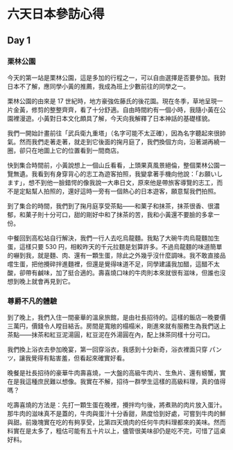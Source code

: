 # 六天日本參訪心得

## Day 1

### 栗林公園

今天的第一站是栗林公園，這是多加的行程之一，可以自由選擇是否要參加。我對日本不了解，應同學小黃的推薦，我成為班上少數前往的同學之一。

栗林公園的由來是 17 世紀時，地方豪強佐藤氏的後花園。現在冬季，草地呈現一片金黃，修剪的整整齊齊，看了十分舒適。自由時間約有一個小時，我隨小黃在公園裡漫遊。小黃對日本文化頗具了解，今天向我解釋了日本神話的基礎樣貌。

我們一開始計畫前往「武兵衛九重塔」（名字可能不太正確），因為名字聽起來很帥氣。然而我們走著走著，就走到它後面的掬月庭了，我們換個方向，沿著湖再繞一圈，卻只在地圖上它的位置看到一間商店。

快到集合時間前，小黃說想上一個山丘看看，上頭果真風景絕倫，整個栗林公園一覽無遺。我看到有身穿背心的志工為遊客拍照，我變拿著手機向他說：「お願いします」，想不到他一臉錯愕的像我說一大串日文，原來他是帶旅客導覽的志工，而不是定點幫人拍照的，還好這時一旁有一個熱心的日本遊客，願意幫我們拍照。

到了集合的時間，我們到了掬月庭享受茶點——和菓子和抹茶，抹茶很香、很濃郁，和菓子則十分可口，甜的剛好中和了抹茶的苦，我和小黃還不要臉的多拿一份。

中餐回到高松站自行解決，我們一行人去吃烏龍麵。我點了大碗牛肉烏龍麵加生蛋，這樣只要 530 円，相較昨天的千元拉麵是划算許多。不過烏龍麵的味道簡單的嚇到我，就是麵、肉、還有一顆生蛋，除此之外幾乎沒什麼調味。我不敢直接品嚐生蛋，把他攪碎拌進麵裡，但還是覺得味道不足，同學建議我加醋，這醋不太酸，卻帶有鹹味，加了挺合適的。壽喜燒口味的牛肉則本來就很有滋味，但誰也沒想到晚上就會再見到它。

### 尊爵不凡的體驗

到了晚上，我們入住一間豪華的溫泉旅館，是由社長招待的。這樣的飯店一晚要價三萬円，價錢令人瞠目結舌。房間是寬敞的榻榻米，剛進來就有服務生為我們送上茶點——抹茶和紅豆泥湯圓，紅豆泥在外湯圓在內，配上抹茶同樣十分可口。

我們換上浴衣去參加晚宴，第一回穿浴衣，我感到十分新奇，浴衣裡面只穿 パンツ，讓我覺得有點害羞，但看起來確實好看。

晚餐是社長招待的豪華牛肉壽喜燒，一大盤的高級牛肉片、生魚片、還有螃蟹，實在是我這種庶民難以想像。我實在不解，招待一群學生這樣的高級料理，真的值得嗎？

吃壽喜燒的方法是：先打一顆生蛋在晚裡，攪拌均勻後，將煮熟的肉片放入蛋汁。那牛肉的滋味真不是蓋的，牛肉與蛋汁十分香甜，熟度恰到好處，可嘗到牛肉的鮮與甜。前幾塊實在吃的有夠享受，比第四天燒肉的任何牛肉料理都來的美味。然而料實在是太多了，粗估可能有五十片以上，儘管很美味卻仍是吃不完，可惜了這桌好料。


